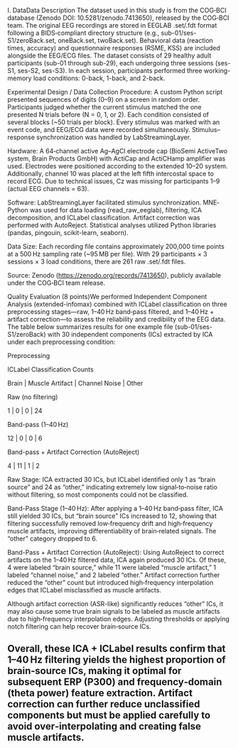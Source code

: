 I. DataData Description
The dataset used in this study is from the COG‐BCI database (Zenodo DOI: 10.5281/zenodo.7413650), released by the COG‐BCI team. The original EEG recordings are stored in EEGLAB .set/.fdt format following a BIDS‐compliant directory structure (e.g., sub-01/ses-S1/zeroBack.set, oneBack.set, twoBack.set). Behavioral data (reaction times, accuracy) and questionnaire responses (RSME, KSS) are included alongside the EEG/ECG files. The dataset consists of 29 healthy adult participants (sub-01 through sub-29), each undergoing three sessions (ses-S1, ses-S2, ses-S3). In each session, participants performed three working-memory load conditions: 0-back, 1-back, and 2-back.

Experimental Design / Data Collection Procedure: A custom Python script presented sequences of digits (0–9) on a screen in random order. Participants judged whether the current stimulus matched the one presented N trials before (N = 0, 1, or 2). Each condition consisted of several blocks (~50 trials per block). Every stimulus was marked with an event code, and EEG/ECG data were recorded simultaneously. Stimulus–response synchronization was handled by LabStreamingLayer.

Hardware: A 64‐channel active Ag–AgCl electrode cap (BioSemi ActiveTwo system, Brain Products GmbH) with ActiCap and ActiCHamp amplifier was used. Electrodes were positioned according to the extended 10–20 system. Additionally, channel 10 was placed at the left fifth intercostal space to record ECG. Due to technical issues, Cz was missing for participants 1–9 (actual EEG channels = 63).

Software: LabStreamingLayer facilitated stimulus synchronization. MNE‐Python was used for data loading (read_raw_eeglab), filtering, ICA decomposition, and ICLabel classification. Artifact correction was performed with AutoReject. Statistical analyses utilized Python libraries (pandas, pingouin, scikit-learn, seaborn).

Data Size: Each recording file contains approximately 200,000 time points at a 500 Hz sampling rate (~95 MB per file). With 29 participants × 3 sessions × 3 load conditions, there are 261 raw .set/.fdt files.

Source: Zenodo (https://zenodo.org/records/7413650), publicly available under the COG‐BCI team release.

Quality Evaluation (8 points)We performed Independent Component Analysis (extended-infomax) combined with ICLabel classification on three preprocessing stages—raw, 1–40 Hz band‐pass filtered, and 1–40 Hz + artifact correction—to assess the reliability and credibility of the EEG data. The table below summarizes results for one example file (sub-01/ses-S1/zeroBack) with 30 independent components (ICs) extracted by ICA under each preprocessing condition:

Preprocessing

ICLabel Classification Counts



Brain | Muscle Artifact | Channel Noise | Other

Raw (no filtering)

1   |        0         |       0       |   24

Band-pass (1–40 Hz)

12   |        0         |       0       |    6

Band-pass + Artifact Correction (AutoReject)

4   |       11         |       1       |    2

Raw Stage: ICA extracted 30 ICs, but ICLabel identified only 1 as “brain source” and 24 as “other,” indicating extremely low signal‐to‐noise ratio without filtering, so most components could not be classified.

Band-Pass Stage (1–40 Hz): After applying a 1–40 Hz band‐pass filter, ICA still yielded 30 ICs, but “brain source” ICs increased to 12, showing that filtering successfully removed low‐frequency drift and high‐frequency muscle artifacts, improving differentiability of brain‐related signals. The “other” category dropped to 6.

Band-Pass + Artifact Correction (AutoReject): Using AutoReject to correct artifacts on the 1–40 Hz filtered data, ICA again produced 30 ICs. Of these, 4 were labeled “brain source,” while 11 were labeled “muscle artifact,” 1 labeled “channel noise,” and 2 labeled “other.” Artifact correction further reduced the “other” count but introduced high‐frequency interpolation edges that ICLabel misclassified as muscle artifacts.

Although artifact correction (ASR-like) significantly reduces “other” ICs, it may also cause some true brain signals to be labeled as muscle artifacts due to high‐frequency interpolation edges. Adjusting thresholds or applying notch filtering can help recover brain‐source ICs.

Overall, these ICA + ICLabel results confirm that 1–40 Hz filtering yields the highest proportion of brain‐source ICs, making it optimal for subsequent ERP (P300) and frequency‐domain (theta power) feature extraction. Artifact correction can further reduce unclassified components but must be applied carefully to avoid over‐interpolating and creating false muscle artifacts.
----------
